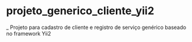 # projeto_generico_cliente_yii2

_ Projeto para cadastro de cliente e registro de serviço genérico baseado no framework Yii2
